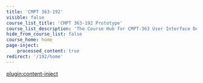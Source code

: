 ```yaml
---
title: 'CMPT 363-192'
visible: false
course_list_title: 'CMPT 363-192 Prototype'
course_list_description: 'The Course Hub for CMPT-363 User Interface Design, planned for the Spring of 2019'
hide_from_course_list: false
course_home: home
page-inject:
    processed_content: true
redirect: '/192/home'
---
```


[plugin:content-inject](/192/home/_important-reminders)
